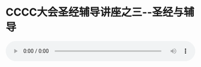 # CCCC大会圣经辅导讲座之三--圣经与辅导

<audio style="width: 100%;" preload="false" controls controlslist="nodownload"><source src="http://file.simai.life/audio/mp3/old/12176.mp3" type="audio/mpeg">Your browser does not support the audio element.</audio>



